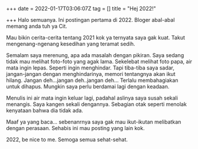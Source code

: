 +++
date = 2022-01-17T03:06:07Z
tag = []
title = "Hej 2022!"

+++
Halo semuanya. Ini postingan pertama di 2022. Bloger abal-abal memang anda tuh ya Cit.

Mau bikin cerita-cerita tentang 2021 kok ya ternyata saya gak kuat. Takut mengenang-ngenang kesedihan yang teramat sedih.

Semalam saya merenung, apa ada masalah dengan pikiran. Saya  sedang tidak mau melihat foto-foto yang agak lama. Sekelebat melihat foto papa, air mata ingin lepas. Seperti ingin menghindar. Tapi tiba-tiba saya sadar, jangan-jangan dengan menghindarinya, memori tentangnya akan ikut hilang. Jangan deh...jangan deh..jangan deh... Terlalu membahagiakan untuk dihapus. Mungkin saya perlu berdamai lagi dengan keadaan.

Menulis ini air mata ingin keluar lagi, padahal aslinya saya susah sekali menangis. Saya kangen sekali dengannya. Sebagian otak seperti menolak kenyataan bahwa dia tidak ada.

Maaf ya yang baca... sebenanrnya saya gak mau ikut-ikutan melibatkan dengan perasaan. Sehabis ini mau posting yang lain kok.

2022, be nice to me. Semoga semua sehat-sehat.